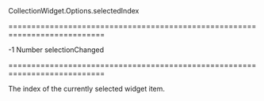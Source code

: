 <!--id-->CollectionWidget.Options.selectedIndex<!--/id-->
===========================================================================
<!--default-->-1<!--/default-->
<!--type-->Number<!--/type-->
<!--firedEvents-->selectionChanged<!--/firedEvents-->
===========================================================================

<!--shortDescription-->
The index of the currently selected widget item.
<!--/shortDescription-->

<!--fullDescription-->

<!--/fullDescription-->